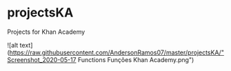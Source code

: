 # projectsKA
Projects for Khan Academy

![alt text](https://raw.githubusercontent.com/AndersonRamos07/master/projectsKA/"Screenshot_2020-05-17 Functions Funções Khan Academy.png")
